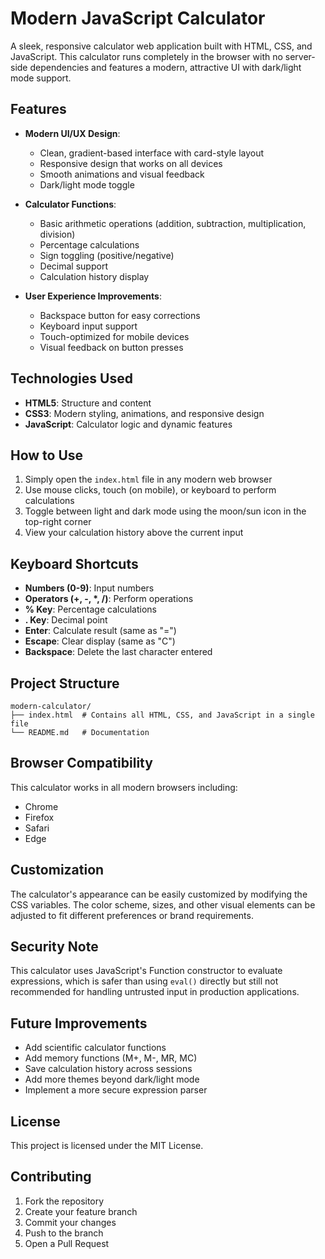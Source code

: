 # Modern JavaScript Calculator

A sleek, responsive calculator web application built with HTML, CSS, and JavaScript. This calculator runs completely in the browser with no server-side dependencies and features a modern, attractive UI with dark/light mode support.

## Features

- **Modern UI/UX Design**:
  - Clean, gradient-based interface with card-style layout
  - Responsive design that works on all devices
  - Smooth animations and visual feedback
  - Dark/light mode toggle

- **Calculator Functions**:
  - Basic arithmetic operations (addition, subtraction, multiplication, division)
  - Percentage calculations
  - Sign toggling (positive/negative)
  - Decimal support
  - Calculation history display

- **User Experience Improvements**:
  - Backspace button for easy corrections
  - Keyboard input support
  - Touch-optimized for mobile devices
  - Visual feedback on button presses

## Technologies Used

- **HTML5**: Structure and content
- **CSS3**: Modern styling, animations, and responsive design
- **JavaScript**: Calculator logic and dynamic features

## How to Use

1. Simply open the `index.html` file in any modern web browser
2. Use mouse clicks, touch (on mobile), or keyboard to perform calculations
3. Toggle between light and dark mode using the moon/sun icon in the top-right corner
4. View your calculation history above the current input

## Keyboard Shortcuts

- **Numbers (0-9)**: Input numbers
- **Operators (+, -, *, /)**: Perform operations
- **% Key**: Percentage calculations
- **. Key**: Decimal point
- **Enter**: Calculate result (same as "=")
- **Escape**: Clear display (same as "C")
- **Backspace**: Delete the last character entered

## Project Structure

```
modern-calculator/
├── index.html  # Contains all HTML, CSS, and JavaScript in a single file
└── README.md   # Documentation
```

## Browser Compatibility

This calculator works in all modern browsers including:
- Chrome
- Firefox
- Safari
- Edge

## Customization

The calculator's appearance can be easily customized by modifying the CSS variables. The color scheme, sizes, and other visual elements can be adjusted to fit different preferences or brand requirements.

## Security Note

This calculator uses JavaScript's Function constructor to evaluate expressions, which is safer than using `eval()` directly but still not recommended for handling untrusted input in production applications.

## Future Improvements

- Add scientific calculator functions
- Add memory functions (M+, M-, MR, MC)
- Save calculation history across sessions
- Add more themes beyond dark/light mode
- Implement a more secure expression parser

## License

This project is licensed under the MIT License.

## Contributing

1. Fork the repository
2. Create your feature branch
3. Commit your changes
4. Push to the branch
5. Open a Pull Request